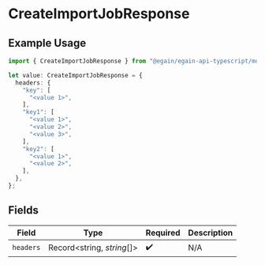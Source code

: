 # CreateImportJobResponse

## Example Usage

```typescript
import { CreateImportJobResponse } from "@egain/egain-api-typescript/models/operations";

let value: CreateImportJobResponse = {
  headers: {
    "key": [
      "<value 1>",
    ],
    "key1": [
      "<value 1>",
      "<value 2>",
      "<value 3>",
    ],
    "key2": [
      "<value 1>",
      "<value 2>",
    ],
  },
};
```

## Fields

| Field                      | Type                       | Required                   | Description                |
| -------------------------- | -------------------------- | -------------------------- | -------------------------- |
| `headers`                  | Record<string, *string*[]> | :heavy_check_mark:         | N/A                        |